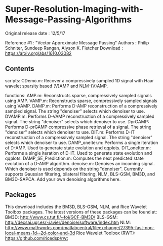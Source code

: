 # Super-Resolution-Imaging-with-Message-Passing-Algorithms

Original release date : 12/5/17

Reference #1          : "Vector Approximate Message Passing"
Authors               : Philip Schniter, Sundeep Rangan, Alyson K. Fletcher
Download              : https://arxiv.org/abs/1610.03082



Contents
---------------------------------------------------------------------------
scripts:
    CDemo.m: Recover a compressively sampled 1D signal with Haar wavelet sparsity based (V)AMP and NLM-(V)AMP.
    

functions:
    AMP.m: Reconstructs sparse, compressively sampled signals using AMP.
    VAMP.m: Reconstructs sparse, compressively sampled signals using VAMP.
    DAMP.m: Performs D-AMP reconstruction of a compressively sampled signal. The string "denoiser" selects which denoiser to use.
    DVAMP.m: Performs D-VAMP reconstruction of a compressively sampled signal. The string "denoiser" selects which denoiser to use.
	DprGAMP: Performs D-prGAMP compressive phase retrieval of a signal. The string "denoiser" selects which denoiser to use.
    DIT.m: Performs D-IT reconstruction of a compressively sampled signal. The string "denoiser" selects which denoiser to use.
    DAMP_oneIter.m: Performs a single iteration of D-AMP.  Used to generate state evolution and qqplots.
    DIT_oneIter.m: Performs a single iteration of D-IT.  Used to generate state evolution and qqplots.
    DAMP_SE_Prediction.m: Computes the next predicted state evolution of a D-AMP algorithm.
    denoise.m: Denoises an incoming signal.  Which denoiser is used depends on the string "denoiser".  Currently supports Gaussian filtering, bilateral filtering, NLM, BLS-GSM, BM3D, and BM3D-SAPCA.  Add your own denoising algorithms here.



Packages
---------------------------------------------------------------------------
This download includes the BM3D, BLS-GSM, NLM, and Rice Wavelet Toolbox packages.
The latest versions of these packages can be found at:
    BM3D: http://www.cs.tut.fi/~foi/GCF-BM3D/
    BLS-GSM: http://decsai.ugr.es/~javier/denoise/software/index.htm
    NLM: http://www.mathworks.com/matlabcentral/fileexchange/27395-fast-non-local-means-1d--2d-color-and-3d
    Rice Wavelet Toolbox (RWT): https://github.com/ricedsp/rwt
